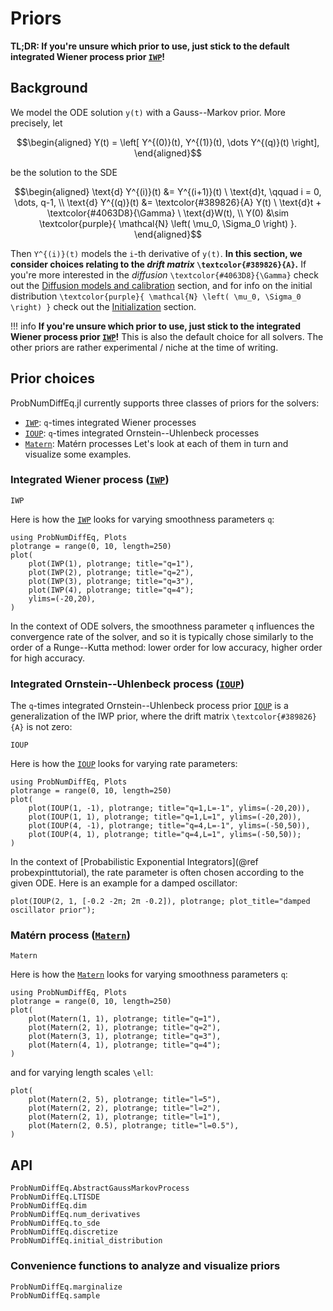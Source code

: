 # Priors

**TL;DR: If you're unsure which prior to use, just stick to the default integrated Wiener process prior [`IWP`](@ref)!**

## Background

We model the ODE solution ``y(t)`` with a Gauss--Markov prior.
More precisely, let
```math
\begin{aligned}
Y(t) = \left[ Y^{(0)}(t), Y^{(1)}(t), \dots Y^{(q)}(t) \right],
\end{aligned}
```
be the solution to the SDE
```math
\begin{aligned}
\text{d} Y^{(i)}(t) &= Y^{(i+1)}(t) \ \text{d}t, \qquad i = 0, \dots, q-1, \\
\text{d} Y^{(q)}(t) &= \textcolor{#389826}{A} Y(t) \ \text{d}t + \textcolor{#4063D8}{\Gamma} \ \text{d}W(t), \\
Y(0) &\sim \textcolor{purple}{ \mathcal{N} \left( \mu_0, \Sigma_0 \right) }.
\end{aligned}
```
Then ``Y^{(i)}(t)`` models the ``i``-th derivative of ``y(t)``.
**In this section, we consider choices relating to the _drift matrix_ ``\textcolor{#389826}{A}``.**
If you're more interested in the _diffusion_ ``\textcolor{#4063D8}{\Gamma}`` check out the [Diffusion models and calibration](@ref) section,
and for info on the initial distribution ``\textcolor{purple}{ \mathcal{N} \left( \mu_0, \Sigma_0 \right) }`` check out the [Initialization](@ref) section.

!!! info
    **If you're unsure which prior to use, just stick to the integrated Wiener process prior [`IWP`](@ref)!**
    This is also the default choice for all solvers.
    The other priors are rather experimental / niche at the time of writing.

## Prior choices

ProbNumDiffEq.jl currently supports three classes of priors for the solvers:
- [`IWP`](@ref): ``q``-times integrated Wiener processes
- [`IOUP`](@ref): ``q``-times integrated Ornstein--Uhlenbeck processes
- [`Matern`](@ref): Matérn processes
Let's look at each of them in turn and visualize some examples.


### Integrated Wiener process ([`IWP`](@ref))
```@docs
IWP
```
Here is how the [`IWP`](@ref) looks for varying smoothness parameters ``q``:
```@example priors
using ProbNumDiffEq, Plots
plotrange = range(0, 10, length=250)
plot(
    plot(IWP(1), plotrange; title="q=1"),
    plot(IWP(2), plotrange; title="q=2"),
    plot(IWP(3), plotrange; title="q=3"),
    plot(IWP(4), plotrange; title="q=4");
    ylims=(-20,20),
)
```
In the context of ODE solvers, the smoothness parameter ``q`` influences the convergence rate of the solver,
and so it is typically chose similarly to the order of a Runge--Kutta method: lower order for low accuracy, higher order for high accuracy.


### Integrated Ornstein--Uhlenbeck process ([`IOUP`](@ref))
The ``q``-times integrated Ornstein--Uhlenbeck process prior [`IOUP`](@ref) is a generalization of the IWP prior, where the drift matrix ``\textcolor{#389826}{A}`` is not zero:
```@docs
IOUP
```

Here is how the [`IOUP`](@ref) looks for varying rate parameters:
```@example priors
using ProbNumDiffEq, Plots
plotrange = range(0, 10, length=250)
plot(
    plot(IOUP(1, -1), plotrange; title="q=1,L=-1", ylims=(-20,20)),
    plot(IOUP(1, 1), plotrange; title="q=1,L=1", ylims=(-20,20)),
    plot(IOUP(4, -1), plotrange; title="q=4,L=-1", ylims=(-50,50)),
    plot(IOUP(4, 1), plotrange; title="q=4,L=1", ylims=(-50,50));
)
```

In the context of [Probabilistic Exponential Integrators](@ref probexpinttutorial), the rate parameter is often chosen according to the given ODE.
Here is an example for a damped oscillator:
```@example priors
plot(IOUP(2, 1, [-0.2 -2π; 2π -0.2]), plotrange; plot_title="damped oscillator prior");
```

### Matérn process ([`Matern`](@ref))
```@docs
Matern
```

Here is how the [`Matern`](@ref) looks for varying smoothness parameters ``q``:
```@example priors
using ProbNumDiffEq, Plots
plotrange = range(0, 10, length=250)
plot(
    plot(Matern(1, 1), plotrange; title="q=1"),
    plot(Matern(2, 1), plotrange; title="q=2"),
    plot(Matern(3, 1), plotrange; title="q=3"),
    plot(Matern(4, 1), plotrange; title="q=4");
)
```
and for varying length scales ``\ell``:
```@example priors
plot(
    plot(Matern(2, 5), plotrange; title="l=5"),
    plot(Matern(2, 2), plotrange; title="l=2"),
    plot(Matern(2, 1), plotrange; title="l=1"),
    plot(Matern(2, 0.5), plotrange; title="l=0.5"),
)
```

## API
```@docs
ProbNumDiffEq.AbstractGaussMarkovProcess
ProbNumDiffEq.LTISDE
ProbNumDiffEq.dim
ProbNumDiffEq.num_derivatives
ProbNumDiffEq.to_sde
ProbNumDiffEq.discretize
ProbNumDiffEq.initial_distribution
```

### Convenience functions to analyze and visualize priors
```@docs
ProbNumDiffEq.marginalize
ProbNumDiffEq.sample
```
